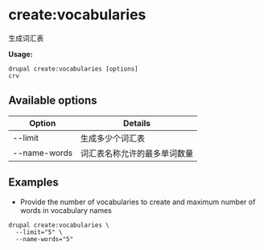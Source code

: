 # create:vocabularies
生成词汇表

**Usage:**
```
drupal create:vocabularies [options]
crv
```

## Available options
Option | Details
-------|-------------
--limit | 生成多少个词汇表
--name-words | 词汇表名称允许的最多单词数量

## Examples
* Provide the number of vocabularies to create and maximum number of words in vocabulary names
```
drupal create:vocabularies \
  --limit="5" \
  --name-words="5"
```
